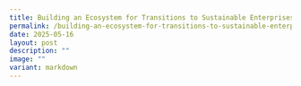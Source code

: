 ```yaml
---
title: Building an Ecosystem for Transitions to Sustainable Enterprises and Societies
permalink: /building-an-ecosystem-for-transitions-to-sustainable-enterprises-and-societies/
date: 2025-05-16
layout: post
description: ""
image: ""
variant: markdown
---
```


